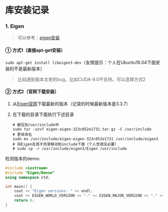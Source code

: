 # 库安装记录

### 1. Eigen

> 可以参考：[eigen安装](https://www.cnblogs.com/newneul/p/8256803.html)

#### ① 方式1（直接apt-get安装）

`sudo apt-get install libeigen3-dev`（友情提示：个人在Ubuntu16.04下面安装的不是最新版本）

> 比如遇到版本太老的bug，比如CUDA-9.0不支持。可以选择方式2

#### ② 方式2（官网下载安装）

1. 从[Eigen官网](http://eigen.tuxfamily.org/index.php?title=Main_Page)下载最新的版本（记录的时候最新版本是3.3.7）

2. 在下载的目录下面执行下述目录

   ```shell
   # 解压到/usr/include中
   sudo tar -xzvf eigen-eigen-323c052e1731.tar.gz -C /usr/include
   # 更改命名
   sudo mv /usr/include/eigen-eigen-323c052e1731 /usr/include/eigen3
   # 将Eigen及其子目录移动到include下面（个人觉得没必要）
   # sudo cp -r /usr/include/eigen3/Eigen /usr/include
   ```

检测版本的demo: 

```cpp
#include <iostream>
#include "Eigen/Dense"
using namespace std;

int main() {
    cout << "Eigen versions: " << endl;
    cout << EIGEN_WORLD_VERSION << "." << EIGEN_MAJOR_VERSION << "." << EIGEN_MINOR_VERSION << endl;
    return 0;
}
```


